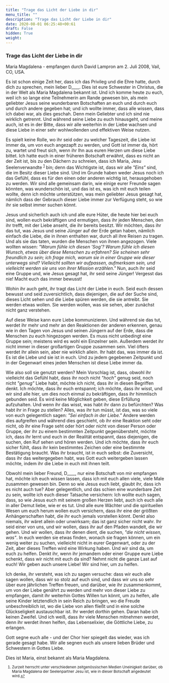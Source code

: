```yaml
---
title: "Trage das Licht der Liebe in dir"
menu_title: ""
description: "Trage das Licht der Liebe in dir"
date: 2020-08-01 06:25:48+00:61
draft: False
hidden: True
weight:
---
```

### Trage das Licht der Liebe in dir

Maria Magdalena - empfangen durch David Lampron am 2. Juli 2008, Vail, CO, USA.

Es ist schon einige Zeit her, dass ich das Privileg und die Ehre hatte, durch dich zu sprechen, mein lieber D____. Dies ist eure Schwester in Christus, die in der Welt als Maria Magdalena bekannt ist. Und ich komme heute zu euch, weil ich so lange eine Teilnehmerin am Rande gewesen bin, als mein geliebter Jesus seine wunderbaren Botschaften an euch und durch euch und durch andere gegeben hat; und ich wollte immer, dass alle wissen, dass ich dabei war, als dies geschah. Denn mein Geliebter und ich sind nie wirklich getrennt. Und während seine Liebe zu euch hinausgeht, und meine auch, ist es in der Bitte, dass wir alle weiterhin in der Liebe wachsen und diese Liebe in einer sehr wohlwollenden und effektiven Weise nutzen.

Es spielt keine Rolle, wo ihr seid oder zu welcher Tageszeit, die Liebe ist immer da, um von euch angezapft zu werden, und Gott ist immer da, hört zu, wartet und freut sich, wenn ihr Ihn aus euren Herzen um diese Liebe bittet. Ich hatte euch in einer früheren Botschaft erwähnt, dass es nicht an der Zeit ist, bis zu den Dächern zu schreien, dass ich Maria, Jesu Seelenverwandte <sup id="a1">[1](#f1)</sup> bin; denn das Wichtigste ist, dass wir alle *"Eins"* sind, die im Besitz dieser Liebe sind. Und im Grunde haben weder Jesus noch ich das Gefühl, dass es für den einen oder anderen wichtig ist, herausgehoben zu werden. Wir sind alle gemeinsam darin, wie einige eurer Freunde sagen könnten, was wunderschön ist, und das ist es, was ich mit euch teilen wollte, denn ich möchte unterstützen, was mein geliebter Jesus gesagt hat, nämlich dass der Gebrauch dieser Liebe immer zur Verfügung steht, so wie ihr sie selbst immer suchen könnt.

Jesus und sicherlich auch ich und alle eure Hüter, die heute hier bei euch sind, wollen euch bekräftigen und ermutigen, dass ihr jeden Menschen, den ihr trefft, mit der Liebe anseht, die ihr bereits besitzt. Wir möchten, dass ihr das tut, was Jesus und seine Jünger auf der Erde getan haben, nämlich einfach die Liebe, die in ihnen enthalten war, durch all ihre Reisen zu tragen. Und als sie das taten, wurden die Menschen von ihnen angezogen. Viele wollten wissen: *"Warum fühle ich diesen 'Sog'? Warum fühle ich diesen Wunsch, etwas über diese Menschen zu erfahren? Sie scheinen sehr freundlich zu sein; ich frage mich, warum sie in einer Gruppe wie dieser unterwegs sind? Vielleicht sollten wir aufpassen, aufmerksam sein, und vielleicht werden sie uns von ihrer Mission erzählen."* Nun, auch ihr seid eine Gruppe und, wie Jesus gesagt hat, ihr seid seine Jünger! Vergesst das nie! Macht euch das immer bewusst!

Wohin ihr auch geht, ihr tragt das Licht der Liebe in euch. Seid euch dessen bewusst und seid zuversichtlich, dass diejenigen, die auf der Suche sind, dieses Licht sehen und die Liebe spüren werden, die sie antreibt. Sie werden etwas wollen. Sie werden wollen, was sie sehen, aber zunächst nicht ganz verstehen.

Auf diese Weise kann eure Liebe kommunizieren. Und während sie das tut, werdet ihr mehr und mehr an den Reaktionen der anderen erkennen, genau wie in den Tagen von Jesus und seinen Jüngern auf der Erde, dass die Menschen zu euch hingezogen werden. Es muss nicht unbedingt eine Gruppe sein; meistens wird es wohl ein Einzelner sein. Außerdem werdet ihr nicht immer in dieser großartigen Gruppe zusammen sein. Viel öfters werdet ihr allein sein, aber nie wirklich allein. Ihr habt das, was immer da ist. Es ist die Liebe und sie ist in euch. Und zu jedem gegebenen Zeitpunkt und in der Gegenwart eines jeden Menschen ist diese Liebe immer da.

Wie also soll sie genutzt werden? Mein Vorschlag ist, dass, obwohl ihr vielleicht das Gefühl habt, dass ihr noch nicht *"hoch"* genug seid, noch nicht *"genug"* Liebe habt, möchte ich nicht, dass ihr in diesen Begriffen denkt. Ich möchte, dass ihr euch entspannt; ich möchte, dass ihr wisst, und wir sind alle hier, um dies noch einmal zu bekräftigen, dass ihr himmlisch gebunden seid. Es wird keine Möglichkeit geben, diese Erfüllung aufzuhalten. Und wenn ihr das wisst, was habt ihr dann zu befürchten? Was habt ihr in Frage zu stellen? Alles, was ihr tun müsst, ist das, was so viele von euch gelegentlich sagen: *"Sei einfach in der Liebe."* Andere werden dies aufgreifen und während dies geschieht, ob ihr eine Reaktion seht oder nicht, ob ihr eine Frage seht oder hört oder nicht von dieser Person oder Gruppe, der ihr zu einem bestimmten Zeitpunkt gegenübersteht, möchte ich, dass ihr lernt und euch in der Realität entspannt, dass diejenigen, die suchen, den Ruf sehen und hören werden. Und ich möchte, dass ihr euch sicher fühlt, dass ihr kein bestimmtes Zeichen oder eine bestimmte Bestätigung braucht. Was ihr braucht, ist in euch selbst: die Zuversicht, dass ihr das weitergegeben habt, was Gott euch weitergeben lassen möchte, indem ihr die Liebe in euch mit ihnen teilt.

Obwohl mein lieber Freund, D____, nur eine Botschaft von mir empfangen hat, möchte ich euch wissen lassen, dass ich mit euch allen viele, viele Male zusammen gewesen bin. Denn so wie Jesus euch liebt, glaubt ihr, dass ich es nicht auch tue? Aber gelegentlich, und das schien eine wunderbare Zeit zu sein, wollte ich euch dieser Tatsache versichern: Ich wollte euch sagen, dass, so wie Jesus euch mit seinem großen Herzen liebt, auch ich euch alle in aller Demut liebe, wie er es tut. Und alle eure Wächter und die spirituellen Wesen um euch herum wollen euch versichern, dass ihr eine der größten Anhängerschaften habt, die ihr euch jemals vorstellen könnt. Denkt also niemals, ihr wäret allein oder unwirksam; das ist ganz sicher nicht wahr. Ihr seid einer von uns, und wir wollen, dass ihr auf den Pfaden wandelt, die wir gehen. Und wir wollen, dass ihr denen dient, die suchen, *"die nicht wissen, was"*. In euch werden sie etwas finden, wonach sie fragen können, um ein wenig weiter zu suchen, vielleicht nicht in eurer Gegenwart, oder zu der Zeit, aber dieses Treffen wird eine Wirkung haben. Und wir sind da, um euch zu helfen. Denkt ihr, wenn ihr jemandem oder einer Gruppe eure Liebe schenkt, dass wir nicht mit euch da sind? Nehmt nicht die ganze Last auf euch! Wir geben auch unsere Liebe! Wir sind hier, um zu helfen.

Ich denke, ihr versteht, was ich zu sagen versuche: dass wir euch alle sagen wollen, dass wir so stolz auf euch sind, und dass wir uns so sehr über eure jährlichen Treffen freuen, und darüber, wie ihr zusammenkommt, um von der Liebe genährt zu werden und mehr von dieser Liebe zu empfangen, damit ihr weiterhin Gottes Willen tun könnt, um zu helfen, alle seine Kinder letztendlich in sein Reich zu bringen, wo die Freude unbeschreiblich ist, wo die Liebe von allen fließt und in eine solche Glückseligkeit austauschbar ist. Ihr werdet dorthin gehen. Daran habe ich keinen Zweifel. Und ich weiß, dass ihr viele Menschen mitnehmen werdet, denn ihr werdet ihnen helfen, das Lebenselixier, die Göttliche Liebe, zu erlangen.

Gott segne euch alle - und der Chor hier spiegelt das wieder, was ich gerade gesagt habe. Wir alle segnen euch als unsere lieben Brüder und Schwestern in Gottes Liebe.

Dies ist Maria, einst bekannt als Maria Magdalena.
<small>

1. <large id="f1"> Zurzeit herrscht unter verschiedenen zeitgenössischen Medien Uneinigkeit darüber, ob Maria Magdalena der Seelenpartner Jesu ist, wie in dieser Botschaft angedeutet wird.[↩](#a1)

